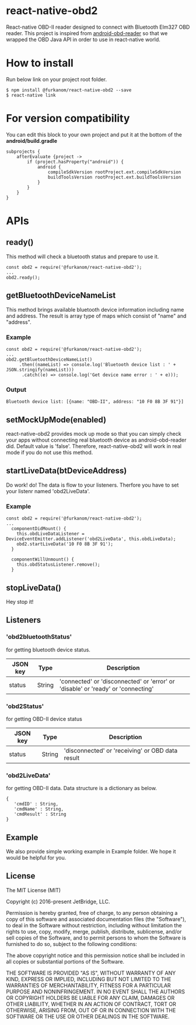 # react-native-obd2
React-native OBD-II reader designed to connect with Bluetooth Elm327 OBD reader. This project is inspired from [android-obd-reader]( https://github.com/pires/android-obd-reader) so that we wrapped the OBD Java API in order to use in react-native world.

# How to install
Run below link on your project root folder.
````
$ npm install @furkanom/react-native-obd2 --save
$ react-native link
````

# For version compatibility
You can edit this block to your own project and put it at the bottom of the **android/build.gradle**
````
subprojects {
    afterEvaluate {project ->
        if (project.hasProperty("android")) {
            android {
                compileSdkVersion rootProject.ext.compileSdkVersion
                buildToolsVersion rootProject.ext.buildToolsVersion
            }
        }
    }
}
````

# APIs
## ready()
This method will check a bluetooth status and prepare to use it.
````
const obd2 = require('@furkanom/react-native-obd2');
...
obd2.ready();
````

## getBluetoothDeviceNameList
This method brings available bluetooth device information including name and address. The result is array type of maps which consist of "name" and "address".
### Example
````
const obd2 = require('@furkanom/react-native-obd2');
...
obd2.getBluetoothDeviceNameList()
     .then((nameList) => console.log('Bluetooth device list : ' + JSON.stringify(nameList)))
      .catch((e) => console.log('Get device name error : ' + e)));
````

### Output
````
Bluetooth device list: [{name: "OBD-II", address: "10 F0 8B 3F 91"}]
````

## setMockUpMode(enabled)
react-native-obd2 provides mock up mode so that you can simply check your apps without connecting real bluetooth device as android-obd-reader did. Default value is 'false'. Therefore, react-native-obd2 will work in real mode if you do not use this method.

## startLiveData(btDeviceAddress)
Do work! do!
The data is flow to your listeners. Therfore you have to set your listenr named 'obd2LiveData'.

### Example
````
const obd2 = require('@furkanom/react-native-obd2');
...
  componentDidMount() {
    this.obdLiveDataListener = DeviceEventEmitter.addListener('obd2LiveData', this.obdLiveData);
    obd2.startLiveData('10 F0 8B 3F 91');
  }

  componentWillUnmount() {
    this.obdStatusListener.remove();
  }
````

## stopLiveData()
Hey stop it!

## Listeners
### 'obd2bluetoothStatus'
for getting bluetooth device status.

JSON key | Type | Description
---------|------|----------------
status   |String|'connected' or 'disconnected' or 'error' or 'disable' or 'ready' or 'connecting'

### 'obd2Status'
for getting OBD-II device status

JSON key | Type | Description
---------|------|----------------
status   |String|'disconnected' or 'receiving' or OBD data result

### 'obd2LiveData'
for getting OBD-II data. Data structure is a dictionary as below.

````
{
   'cmdID' : String,
   'cmdName' : String,
   'cmdResult' : String
}
````

## Example
We also provide simple working example in Example folder. We hope it would be helpful for you.

## License
The MIT License (MIT)

Copyright (c) 2016-present JetBridge, LLC.

Permission is hereby granted, free of charge, to any person
obtaining a copy of this software and associated documentation
files (the "Software"), to deal in the Software without
restriction, including without limitation the rights to use,
copy, modify, merge, publish, distribute, sublicense, and/or sell
copies of the Software, and to permit persons to whom the
Software is furnished to do so, subject to the following
conditions:

The above copyright notice and this permission notice shall be
included in all copies or substantial portions of the Software.

THE SOFTWARE IS PROVIDED "AS IS", WITHOUT WARRANTY OF ANY KIND,
EXPRESS OR IMPLIED, INCLUDING BUT NOT LIMITED TO THE WARRANTIES
OF MERCHANTABILITY, FITNESS FOR A PARTICULAR PURPOSE AND
NONINFRINGEMENT. IN NO EVENT SHALL THE AUTHORS OR COPYRIGHT
HOLDERS BE LIABLE FOR ANY CLAIM, DAMAGES OR OTHER LIABILITY,
WHETHER IN AN ACTION OF CONTRACT, TORT OR OTHERWISE, ARISING
FROM, OUT OF OR IN CONNECTION WITH THE SOFTWARE OR THE USE OR
OTHER DEALINGS IN THE SOFTWARE.
